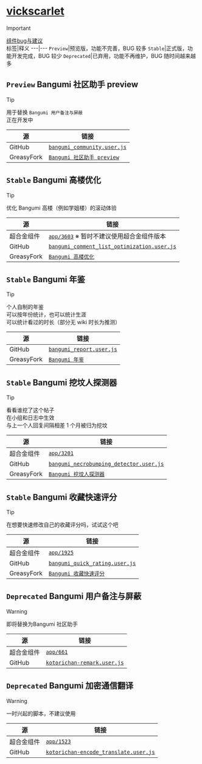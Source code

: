 # [vickscarlet](https://bgm.tv/user/vickscarlet)

> [!IMPORTANT]  
> [组件bug与建议](https://bgm.tv/blog/342007)  
> 标签|释义
> ---|---
> `Preview`|预览版，功能不完善，BUG 较多
> `Stable`|正式版，功能开发完成，BUG 较少
> `Deprecated`|已弃用，功能不再维护，BUG 随时间越来越多

## `Preview` Bangumi 社区助手 preview

> [!TIP]  
> 用于替换 `Bangumi 用户备注与屏蔽`  
> 正在开发中  

源|链接
---|---
GitHub|[`bangumi_community.user.js`](dist/bangumi_community.user.js?raw=true)
GreasyFork|[`Bangumi 社区助手 preview`](https://greasyfork.org/zh-CN/scripts/527566-bangumi-%E7%A4%BE%E5%8C%BA%E5%8A%A9%E6%89%8B-preview)

## `Stable` Bangumi 高楼优化

> [!TIP] 
> 优化 Bangumi 高楼（例如学姐楼）的滚动体验 

源|链接
---|---
超合金组件|[`app/3603`](https://bgm.tv/dev/app/3603) ※ 暂时不建议使用超合金组件版本
GitHub|[`bangumi_comment_list_optimization.user.js`](dist/bangumi_comment_list_optimization.user.js?raw=true)
GreasyFork|[`Bangumi 高楼优化`](https://greasyfork.org/zh-CN/scripts/527434-bangumi-%E9%AB%98%E6%A5%BC%E4%BC%98%E5%8C%96)

## `Stable` Bangumi 年鉴

> [!TIP]  
> 个人自制的年鉴  
> 可以按年份统计，也可以统计生涯  
> 可以统计看过的时长（部分无 wiki 时长为推测）  

源|链接
---|---
GitHub|[`bangumi_report.user.js`](dist/bangumi_report.user.js?raw=true)
GreasyFork|[`Bangumi 年鉴`](https://greasyfork.org/zh-CN/scripts/456969-bangumi-%E5%B9%B4%E9%89%B4)

## `Stable` Bangumi 挖坟人探测器

> [!TIP]  
> 看看谁挖了这个帖子  
> 在小组和日志中生效  
> 与上一个人回复间隔相差 1 个月被归为挖坟  

源|链接
---|---
超合金组件|[`app/3201`](https://bgm.tv/dev/app/3201)
GitHub|[`bangumi_necrobumping_detector.user.js`](dist/bangumi_necrobumping_detector.user.js?raw=true)
GreasyFork|[`Bangumi 挖坟人探测器`](https://greasyfork.org/zh-CN/scripts/490941-bangumi-%E6%8C%96%E5%9D%9F%E4%BA%BA%E6%8E%A2%E6%B5%8B%E5%99%A8)

## `Stable` Bangumi 收藏快速评分

> [!TIP]  
> 在想要快速修改自己的收藏评分吗，试试这个吧  

源|链接
---|---
超合金组件|[`app/1925`](https://bgm.tv/dev/app/1925)
GitHub|[`bangumi_quick_rating.user.js`](dist/bangumi_quick_rating.user.js?raw=true)
GreasyFork|[`Bangumi 收藏快速评分`](https://greasyfork.org/zh-CN/scripts/527943-bangumi-%E6%94%B6%E8%97%8F%E5%BF%AB%E9%80%9F%E8%AF%84%E5%88%86)

## `Deprecated` Bangumi 用户备注与屏蔽

> [!WARNING]  
> 即将替换为Bangumi 社区助手  

源|链接
---|---
超合金组件|[`app/661`](https://bgm.tv/dev/app/661)
GitHub|[`kotorichan-remark.user.js`](dist/kotorichan-remark.user.js?raw=true)


## `Deprecated` Bangumi 加密通信翻译

> [!WARNING]  
> 一时兴起的脚本，不建议使用 

源|链接
---|---
超合金组件|[`app/1523`](https://bgm.tv/dev/app/1523)
GitHub|[`kotorichan-encode_translate.user.js`](dist/kotorichan-encode_translate.user.js?raw=true)
